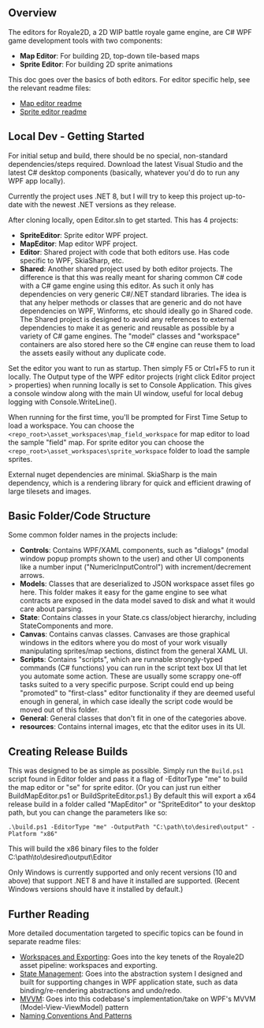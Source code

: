 ## Overview

The editors for Royale2D, a 2D WIP battle royale game engine, are C# WPF game development tools with two components:
* **Map Editor**: For building 2D, top-down tile-based maps
* **Sprite Editor**: For building 2D sprite animations

This doc goes over the basics of both editors. For editor specific help, see the relevant readme files:
- [Map editor readme](MapEditor/readme.md)
- [Sprite editor readme](SpriteEditor/readme.md)

## Local Dev - Getting Started

For initial setup and build, there should be no special, non-standard dependencies/steps required. Download the latest Visual Studio and the latest C# desktop components (basically, whatever you'd do to run any WPF app locally).

Currently the project uses .NET 8, but I will try to keep this project up-to-date with the newest .NET versions as they release.

After cloning locally, open Editor.sln to get started. This has 4 projects:
- **SpriteEditor**: Sprite editor WPF project.
- **MapEditor**: Map editor WPF project.
- **Editor**: Shared project with code that both editors use. Has code specific to WPF, SkiaSharp, etc.
- **Shared**: Another shared project used by both editor projects. The difference is that this was really meant for sharing common C# code with a C# game engine using this editor. As such it only has dependencies on very generic C#/.NET standard libraries. The idea is that any helper methods or classes that are generic and do not have dependencies on WPF, Winforms, etc should ideally go in Shared code. The Shared project is designed to avoid any references to external dependencies to make it as generic and reusable as possible by a variety of C# game engines. The "model" classes and "workspace" containers are also stored here so the C# engine can reuse them to load the assets easily without any duplicate code.

Set the editor you want to run as startup. Then simply F5 or Ctrl+F5 to run it locally. The Output type of the WPF editor projects (right click Editor project > properties) when running locally is set to Console Application. This gives a console window along with the main UI window, useful for local debug logging with Console.WriteLine().

When running for the first time, you'll be prompted for First Time Setup to load a workspace. You can choose the `<repo_root>\asset_workspaces\map_field_workspace` for map editor to load the sample "field" map. For sprite editor you can choose the `<repo_root>\asset_workspaces\sprite_workspace` folder to load the sample sprites.

External nuget dependencies are minimal. SkiaSharp is the main dependency, which is a rendering library for quick and efficient drawing of large tilesets and images.

## Basic Folder/Code Structure

Some common folder names in the projects include:

* **Controls**: Contains WPF/XAML components, such as "dialogs" (modal window popup prompts shown to the user) and other UI components like a number input ("NumericInputControl") with increment/decrement arrows.
* **Models**: Classes that are deserialized to JSON workspace asset files go here. This folder makes it easy for the game engine to see what contracts are exposed in the data model saved to disk and what it would care about parsing.
* **State**: Contains classes in your State.cs class/object hierarchy, including StateComponents and more.
* **Canvas**: Contains canvas classes. Canvases are those graphical windows in the editors where you do most of your work visually manipulating sprites/map sections, distinct from the general XAML UI.
* **Scripts**: Contains "scripts", which are runnable strongly-typed commands (C# functions) you can run in the script text box UI that let you automate some action. These are usually some scrappy one-off tasks suited to a very specific purpose. Script could end up being "promoted" to "first-class" editor functionality if they are deemed useful enough in general, in which case ideally the script code would be moved out of this folder.
* **General**: General classes that don't fit in one of the categories above.
* **resources**: Contains internal images, etc that the editor uses in its UI.

## Creating Release Builds

This was designed to be as simple as possible. Simply run the `Build.ps1` script found in Editor folder and pass it a flag of -EditorType "me" to build the map editor or "se" for sprite editor. (Or you can just run either BuildMapEditor.ps1 or BuildSpriteEditor.ps1.) By default this will export a x64 release build in a folder called "MapEditor" or "SpriteEditor" to your desktop path, but you can change the parameters like so:

`.\build.ps1 -EditorType "me" -OutputPath "C:\path\to\desired\output" -Platform "x86"`

This will build the x86 binary files to the folder C:\path\to\desired\output\Editor

Only Windows is currently supported and only recent versions (10 and above) that support .NET 8 and have it installed are supported. (Recent Windows versions should have it installed by default.)

## Further Reading

More detailed documentation targeted to specific topics can be found in separate readme files:

- [Workspaces and Exporting](docs/workspaces_and_export.md): Goes into the key tenets of the Royale2D asset pipeline: workspaces and exporting.
- [State Management](docs/state_management.md): Goes into the abstraction system I designed and built for supporting changes in WPF application state, such as data binding/re-rendering abstractions and undo/redo.
- [MVVM](docs/mvvm.md): Goes into this codebase's implementation/take on WPF's MVVM (Model-View-ViewModel) pattern
- [Naming Conventions And Patterns](docs/conventions_and_patterns.md)